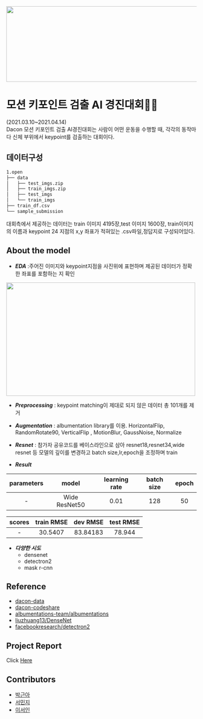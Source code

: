 
<img src="https://user-images.githubusercontent.com/77844152/132121864-7c089282-a781-49b7-a51c-256f6b8a1542.jpeg" width="900" height="200">

# 모션 키포인트 검출 AI 경진대회🏃‍♀️
(2021.03.10~2021.04.14)<br/>
Dacon 모션 키포인트 검출 AI경진대회는 사람이 어떤 운동을 수행할 때, 각각의 동작마다 신체 부위에서 keypoint를 검출하는 대회이다.


## 데이터구성

```bash
1.open
├── data
│   ├── test_imgs.zip
│   ├── train_imgs.zip
│   ├── test_imgs
│   └── train_imgs
├── train_df.csv
└── sample_submission
``` 
대회측에서 제공하는 데이터는 train 이미지 4195장,test 이미지 1600장, train이미지의 이름과 keypoint 24 지점의 x,y 좌표가 적혀있는 .csv파일,정답지로 구성되어있다.

## About the model


* ___EDA___ :주어진 이미지와 keypoint지점을 사진위에 표현하며 제공된 데이터가 정확한 좌표를 포함하는 지 확인


<img src="https://user-images.githubusercontent.com/77844152/132149470-0a64cd9b-af0e-477b-aa9b-3e7c065ebcf3.png" width="500" height="300">

 
* ___Preprocessing___ :  keypoint matching이 제대로 되지 않은 데이터 총 101개를 제거

* ___Augmentation___ : albumentation library를 이용. HorizontalFlip, RandomRotate90, VerticalFlip , MotionBlur, GaussNoise, Normalize

* ___Resnet___ : 참가자 공유코드를 베이스라인으로 삼아 resnet18,resnet34,wide resnet 등 모델의 깊이를 변경하고 batch size,lr,epoch을 조정하며 train

* ___Result___ <br/>

	
|parameters| model| learning rate       | batch size        |  epoch |
|:---:|:---: | :---: | :---: |  :---: | 
| -| Wide ResNet50             | 	0.01     | 128 | 50|  

	
|scores|       train RMSE           |     dev RMSE                   | test RMSE         |  
|:---:|:---: | :---: | :---: | 
|-|    30.5407       | 	83.84183      | 78.944  |  


* ___다양한 시도___
	- densenet
	- detectron2
	- mask r-cnn

## Reference

*   [dacon-data](https://dacon.io/competitions/official/235701/data)<br/>
*   [dacon-codeshare](https://dacon.io/competitions/official/235701/codeshare)
*   [albumentations-team/albumentations](https://github.com/albumentations-team/albumentations)
*   [liuzhuang13/DenseNet](https://github.com/liuzhuang13/DenseNet)
*   [facebookresearch/detectron2](https://github.com/facebookresearch/detectron2)

## Project Report

Click [Here](https://drive.google.com/file/d/1Lpa7W7CeAKZmVW951RScrL2dIgGH7Ls3/view?usp=sharing)


## Contributors

* [박근아](https://github.com/guen-a-park)
* [서민지](https://github.com/Minjee-Seo)
* [이서인](https://github.com/seoin-lee)

